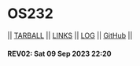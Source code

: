 # OS232

|| [TARBALL](https://os.vlsm.org/Log/#:~:text=GH%20GHP%20LOG-,TARBALL,-AkubaruF%3A%20GH) || [LINKS](links.md) || [LOG](TXT/mylog.txt) || [GitHub](https://github.com/Akmal76/os232/) ||

#### REV02: Sat 09 Sep 2023 22:20
